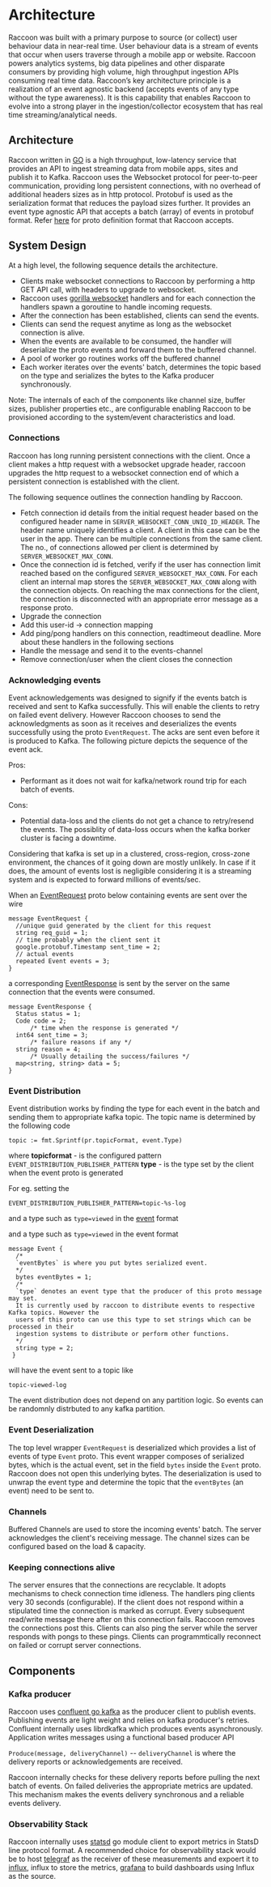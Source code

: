 # Architecture

Raccoon was built with a primary purpose to source \(or collect\) user behaviour data in near-real time. User behaviour data is a stream of events that occur when users traverse through a mobile app or website. Raccoon powers analytics systems, big data pipelines and other disparate consumers by providing high volume, high throughput ingestion APIs consuming real time data. Raccoon’s key architecture principle is a realization of an event agnostic backend \(accepts events of any type without the type awareness\). It is this capability that enables Raccoon to evolve into a strong player in the ingestion/collector ecosystem that has real time streaming/analytical needs.

## Architecture

Raccoon written in [GO](https://github.com/golang) is a high throughput, low-latency service that provides an API to ingest streaming data from mobile apps, sites and publish it to Kafka. Raccoon uses the Websocket protocol for peer-to-peer communication, providing long persistent connections, with no overhead of additional headers sizes as in http protocol. Protobuf is used as the serialization format that reduces the payload sizes further. It provides an event type agnostic API that accepts a batch \(array\) of events in protobuf format. Refer [here](https://github.com/odpf/proton/tree/main/odpf/raccoon) for proto definition format that Raccoon accepts.

## System Design

At a high level, the following sequence details the architecture.

* Clients make websocket connections to Raccoon by performing a http GET API call, with headers to upgrade to websocket.
* Raccoon uses [gorilla websocket](https://github.com/gorilla/websocket) handlers and for each connection the handlers spawn a goroutine to handle incoming requests.
* After the connection has been established, clients can send the events. 
* Clients can send the request anytime as long as the websocket connection is alive.
* When the events are available to be consumed, the handler will deserialize the proto events and forward them to the buffered channel.
* A pool of worker go routines works off the buffered channel
* Each worker iterates over the events' batch, determines the topic based on the type and serializes the bytes to the Kafka producer synchronously.

Note: The internals of each of the components like channel size, buffer sizes, publisher properties etc., are configurable enabling Raccoon to be provisioned according to the system/event characteristics and load.

### Connections

Raccoon has long running persistent connections with the client. Once a client makes a http request with a websocket upgrade header, raccoon upgrades the http request to a websocket connection end of which a persistent connection is established with the client.

The following sequence outlines the connection handling by Raccoon.

* Fetch connection id details from the initial request header based on the configured header name in `SERVER_WEBSOCKET_CONN_UNIQ_ID_HEADER`. The header name uniquely identifies a client. A client in this case can be the user in the app. There can be multiple connections from the same client. The no., of connections allowed per client is determined by `SERVER_WEBSOCKET_MAX_CONN`.
* Once the connection id is fetched, verify if the user has connection limit reached based on the configured `SERVER_WEBSOCKET_MAX_CONN`. For each client an internal map stores the `SERVER_WEBSOCKET_MAX_CONN` along with the connection objects. On reaching the max connections for the client, the connection is disconnected with an appropriate error message as a response proto.
* Upgrade the connection
* Add this user-id -&gt; connection mapping
* Add ping/pong handlers on this connection, readtimeout deadline. More about these handlers in the following sections
* Handle the message and send it to the events-channel
* Remove connection/user when the client closes the connection

### Acknowledging events

Event acknowledgements was designed to signify if the events batch is received and sent to Kafka successfully. This will enable the clients to retry on failed event delivery. However Raccoon chooses to send the acknowledgments as soon as it receives and deserializes the events successfully using the proto `EventRequest`. The acks are sent even before it is produced to Kafka. The following picture depicts the sequence of the event ack.

Pros:

* Performant as it does not wait for kafka/network round trip for each batch of events.

Cons:

* Potential data-loss and the clients do not get a chance to retry/resend the events. The possiblity of data-loss occurs when the kafka borker cluster is facing a downtime. 

Considering that kafka is set up in a clustered, cross-region, cross-zone environment, the chances of it going down are mostly unlikely. In case if it does, the amount of events lost is negligible considering it is a streaming system and is expected to forward millions of events/sec.

When an [EventRequest](https://github.com/odpf/proton/blob/main/odpf/raccoon/EventRequest.proto) proto below containing events are sent over the wire

```text
message EventRequest {
  //unique guid generated by the client for this request
  string req_guid = 1;
  // time probably when the client sent it
  google.protobuf.Timestamp sent_time = 2;
  // actual events 
  repeated Event events = 3;
}
```

a corresponding [EventResponse](https://github.com/odpf/proton/blob/main/odpf/raccoon/EventResponse.proto) is sent by the server on the same connection that the events were consumed.

```text
message EventResponse {
  Status status = 1;
  Code code = 2;
      /* time when the response is generated */
  int64 sent_time = 3;
      /* failure reasons if any */
  string reason = 4;
      /* Usually detailing the success/failures */
  map<string, string> data = 5;
}
```

### Event Distribution

Event distribution works by finding the type for each event in the batch and sending them to appropriate kafka topic. The topic name is determined by the following code

```text
topic := fmt.Sprintf(pr.topicFormat, event.Type)
```

where **topicformat** - is the configured pattern `EVENT_DISTRIBUTION_PUBLISHER_PATTERN` **type** - is the type set by the client when the event proto is generated

For eg. setting the

```text
EVENT_DISTRIBUTION_PUBLISHER_PATTERN=topic-%s-log
```

and a type such as `type=viewed` in the [event](https://github.com/odpf/proton/blob/main/odpf/raccoon/Event.proto) format

and a type such as `type=viewed` in the event format

```text
message Event {
  /*
  `eventBytes` is where you put bytes serialized event.
  */
  bytes eventBytes = 1;
  /*
  `type` denotes an event type that the producer of this proto message may set.
  It is currently used by raccoon to distribute events to respective Kafka topics. However the
  users of this proto can use this type to set strings which can be processed in their
  ingestion systems to distribute or perform other functions.
  */
  string type = 2;
 }
```

will have the event sent to a topic like

`topic-viewed-log`

The event distribution does not depend on any partition logic. So events can be randomnly distrbuted to any kafka partition.

### Event Deserialization

The top level wrapper `EventRequest` is deserialized which provides a list of events of type `Event` proto. This event wrapper composes of serialized bytes, which is the actual event, set in the field `bytes` inside the `Event` proto. Raccoon does not open this underlying bytes. The deserialization is used to unwrap the event type and determine the topic that the `eventBytes` \(an event\) need to be sent to.

### Channels

Buffered Channels are used to store the incoming events' batch. The server acknowledges the client's receiving message. The channel sizes can be configured based on the load & capacity.

### Keeping connections alive

The server ensures that the connections are recyclable. It adopts mechanisms to check connection time idleness. The handlers ping clients very 30 seconds \(configurable\). If the client does not respond within a stipulated time the connection is marked as corrupt. Every subsequent read/write message there after on this connection fails. Raccoon removes the connections post this. Clients can also ping the server while the server responds with pongs to these pings. Clients can programmtically reconnect on failed or corrupt server connections.

## Components

### Kafka producer

Raccoon uses [confluent go kafka](https://github.com/confluentinc/confluent-kafka-go) as the producer client to publish events. Publishing events are light weight and relies on kafka producer's retries. Confluent internally uses librdkafka which produces events asynchronously. Application writes messages using a functional based producer API

`Produce(message, deliveryChannel)` -- `deliveryChannel` is where the delivery reports or acknowledgements are received.

Raccoon internally checks for these delivery reports before pulling the next batch of events. On failed deliveries the appropriate metrics are updated. This mechanism makes the events delivery synchronous and a reliable events delivery.

### Observability Stack

Raccoon internally uses [statsd](https://gopkg.in/alexcesaro/statsd.v2) go module client to export metrics in StatsD line protocol format. A recommended choice for observability stack would be to host [telegraf](https://www.influxdata.com/time-series-platform/telegraf/) as the receiver of these measurements and expoert it to [influx](https://www.influxdata.com/get-influxdb/), influx to store the metrics, [grafana](https://grafana.com/) to build dashboards using Influx as the source.

